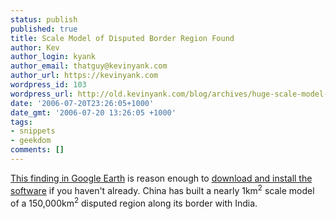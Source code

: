 ```yaml
---
status: publish
published: true
title: Scale Model of Disputed Border Region Found
author: Kev
author_login: kyank
author_email: thatguy@kevinyank.com
author_url: https://kevinyank.com
wordpress_id: 103
wordpress_url: http://old.kevinyank.com/blog/archives/huge-scale-model-of-disputed-border-region-of-china-found-in-google-earth/
date: '2006-07-20T23:26:05+1000'
date_gmt: '2006-07-20 13:26:05 +1000'
tags:
- snippets
- geekdom
comments: []
---
```

<p><a href="http://www.gearthblog.com/blog/archives/2006/07/huge_scale_mode.html">This  finding in Google Earth</a> is reason enough to <a href="http://earth.google.com/">download and install the software</a> if you haven't already. China has built a nearly 1km<sup>2</sup> scale model of a 150,000km<sup>2</sup> disputed region along its border with India.</p>
